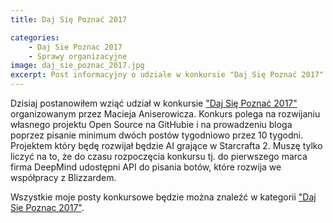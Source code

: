 ```yaml
---
title: Daj Się Poznać 2017

categories:
    - Daj Sie Poznac 2017
    - Sprawy organizacyjne
image: daj_sie_poznac_2017.jpg
excerpt: Post informacyjny o udziale w konkursie "Daj Się Poznać 2017".
---
```

Dzisiaj postanowiłem wziąć udział w konkursie <a href="http://devstyle.pl/daj-sie-poznac/">"Daj Się Poznać 2017"</a> organizowanym przez Macieja Aniserowicza. Konkurs polega na rozwijaniu własnego projektu Open Source na GitHubie i na prowadzeniu bloga poprzez pisanie minimum dwóch postów tygodniowo przez 10 tygodni. Projektem który będę rozwijał będzie AI grające w Starcrafta 2. Muszę tylko liczyć na to, że do czasu rozpoczęcia konkursu tj. do  pierwszego marca firma DeepMind udostępni API do pisania botów, które rozwija we współpracy z Blizzardem.

Wszystkie moje posty konkursowe będzie można znaleźć w kategorii <a href="/blog/kategorie/Daj%20Sie%20Poznac%202017">"Daj Sie Poznac 2017"</a>.